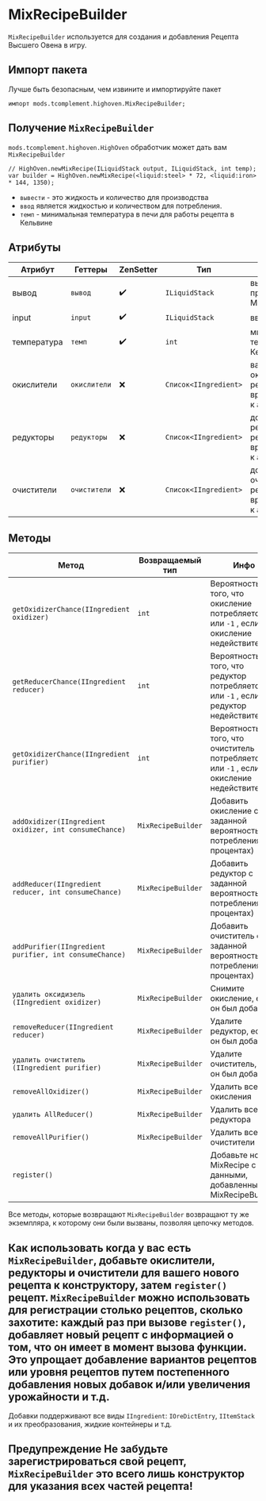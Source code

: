 # MixRecipeBuilder

`MixRecipeBuilder` используется для создания и добавления Рецепта Высшего Овена в игру.

## Импорт пакета

Лучше быть безопасным, чем извините и импортируйте пакет

```zenscript
импорт mods.tcomplement.highoven.MixRecipeBuilder;
```

## Получение `MixRecipeBuilder`

`mods.tcomplement.highoven.HighOven` обработчик может дать вам `MixRecipeBuilder`

```zenscript
// HighOven.newMixRecipe(ILiquidStack output, ILiquidStack, int temp);
var builder = HighOven.newMixRecipe(<liquid:steel> * 72, <liquid:iron> * 144, 1350);
```

+ `вывести` - это жидкость и количество для производства
+ `ввод` является жидкостью и количеством для потребления.
+ `темп` - минимальная температура в печи для работы рецепта в Кельвине

## Атрибуты

| Атрибут     | Геттеры      | ZenSetter            | Тип                         | Инфо                                                      |
| ----------- | ------------ | -------------------- | --------------------------- | --------------------------------------------------------- |
| вывод       | `вывод`      | :heavy_check_mark: | `ILiquidStack`              | выход, произведенный MixRecipe                            |
| input       | `input`      | :heavy_check_mark: | `ILiquidStack`              | ввод MixRecipe                                            |
| температура | `темп`       | :heavy_check_mark: | `int`                       | минимальная температура в Кельвине                        |
| окислители  | `окислители` | :x:                  | `Список<IIngredient>` | валидный окислитель рецепта во время доступа к атрибуту   |
| редукторы   | `редукторы`  | :x:                  | `Список<IIngredient>` | допустимые редукторы рецепта во время доступа к атрибуту  |
| очистители  | `очистители` | :x:                  | `Список<IIngredient>` | допустимые очистители рецепта во время доступа к атрибуту |


## Методы

| Метод                                                  | Возвращаемый тип   | Инфо                                                                                     |
| ------------------------------------------------------ | ------------------ | ---------------------------------------------------------------------------------------- |
| `getOxidizerChance(IIngredient oxidizer)`              | `int`              | Вероятность того, что окисление потребляется или `-1` , если окисление недействительно   |
| `getReducerChance(IIngredient reducer)`                | `int`              | Вероятность того, что редуктор потребляется, или `-1` , если редуктор недействителен     |
| `getOxidizerChance(IIngredient purifier)`              | `int`              | Вероятность того, что очиститель потребляется, или `-1` , если окисление недействительно |
| `addOxidizer(IIngredient oxidizer, int consumeChance)` | `MixRecipeBuilder` | Добавить окисление с заданной вероятностью потребления (в процентах)                     |
| `addReducer(IIngredient reducer, int consumeChance)`   | `MixRecipeBuilder` | Добавить редуктор с заданной вероятностью потребления (в процентах)                      |
| `addPurifier(IIngredient purifier, int consumeChance)` | `MixRecipeBuilder` | Добавить очиститель с заданной вероятностью потребления (в процентах)                    |
| `удалить оксидизель (IIngredient oxidizer)`            | `MixRecipeBuilder` | Снимите окисление, если он был добавлен                                                  |
| `removeReducer(IIngredient reducer)`                   | `MixRecipeBuilder` | Удалите редуктор, если он был добавлен                                                   |
| `удалить очиститель (IIngredient purifier)`            | `MixRecipeBuilder` | Удалите очиститель, если он был добавлен                                                 |
| `removeAllOxidizer()`                                  | `MixRecipeBuilder` | Удалить все окисления                                                                    |
| `удалить AllReducer()`                                 | `MixRecipeBuilder` | Удалить все редуктора                                                                    |
| `removeAllPurifier()`                                  | `MixRecipeBuilder` | Удалить все очистители                                                                   |
| `register()`                                           |                    | Добавьте новый MixRecipe с данными, добавленными в MixRecipeBuilder                      |


Все методы, которые возвращают `MixRecipeBuilder` возвращают ту же экземпляра, к которому они были вызваны, позволяя цепочку методов.

## Как использовать когда у вас есть `MixRecipeBuilder`, добавьте окислители, редукторы и очистители для вашего нового рецепта к конструктору, затем `register()` рецепт. `MixRecipeBuilder` можно использовать для регистрации столько рецептов, сколько захотите: каждый раз при вызове `register()`, добавляет новый рецепт с информацией о том, что он имеет в момент вызова функции. Это упрощает добавление вариантов рецептов или уровня рецептов путем постепенного добавления новых добавок и/или увеличения урожайности и т.д.

Добавки поддерживают все виды `IIngredient`: `IOreDictEntry`, `IItemStack` и их преобразования, жидкие контейнеры и т.д.

## Предупреждение Не забудьте **зарегистрироваться** свой рецепт, `MixRecipeBuilder` это всего лишь конструктор для указания всех частей рецепта!